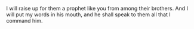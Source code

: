 I will raise up for them a prophet like you from among their brothers. And I will put my words in his mouth, and he shall speak to them all that I command him.
